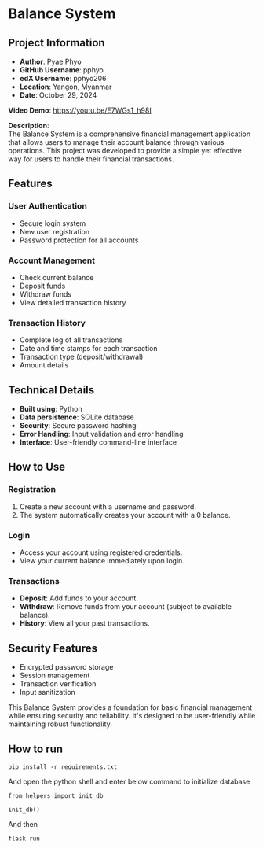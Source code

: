# Balance System

## Project Information

- **Author**: Pyae Phyo
- **GitHub Username**: pphyo
- **edX Username**: pphyo206
- **Location**: Yangon, Myanmar
- **Date**: October 29, 2024

**Video Demo**: <https://youtu.be/E7WGs1_h98I>

**Description**:  
The Balance System is a comprehensive financial management application that allows users to manage their account balance through various operations. This project was developed to provide a simple yet effective way for users to handle their financial transactions.

## Features

### User Authentication

- Secure login system
- New user registration
- Password protection for all accounts

### Account Management

- Check current balance
- Deposit funds
- Withdraw funds
- View detailed transaction history

### Transaction History

- Complete log of all transactions
- Date and time stamps for each transaction
- Transaction type (deposit/withdrawal)
- Amount details

## Technical Details

- **Built using**: Python
- **Data persistence**: SQLite database
- **Security**: Secure password hashing
- **Error Handling**: Input validation and error handling
- **Interface**: User-friendly command-line interface

## How to Use

### Registration

1. Create a new account with a username and password.
2. The system automatically creates your account with a 0 balance.

### Login

- Access your account using registered credentials.
- View your current balance immediately upon login.

### Transactions

- **Deposit**: Add funds to your account.
- **Withdraw**: Remove funds from your account (subject to available balance).
- **History**: View all your past transactions.

## Security Features

- Encrypted password storage
- Session management
- Transaction verification
- Input sanitization

This Balance System provides a foundation for basic financial management while ensuring security and reliability. It's designed to be user-friendly while maintaining robust functionality.

## How to run

`pip install -r requirements.txt`

And open the python shell and enter below command to initialize database

`from helpers import init_db`

`init_db()`

And then

`flask run`
